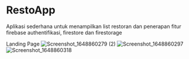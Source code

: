 # RestoApp
Aplikasi sederhana untuk menampilkan list restoran dan penerapan fitur firebase authentifikasi, firestore dan firestorage

Landing Page
![Screenshot_1648860279 (2)](https://user-images.githubusercontent.com/55588249/161359878-bfcb1b73-9d32-480c-bfbe-00eedcec1f4a.png)
![Screenshot_1648860297](https://user-images.githubusercontent.com/55588249/161360156-7055ad25-9b47-4dc0-ab34-5c95bb3eeb55.png)
![Screenshot_1648860318](https://user-images.githubusercontent.com/55588249/161360160-cbe7fff3-5cbb-4c89-bafd-a0d55dd1ff72.png)


